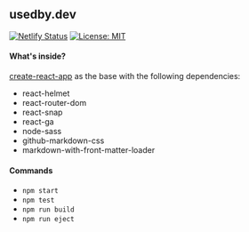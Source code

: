 ## usedby.dev

[![Netlify Status](https://api.netlify.com/api/v1/badges/800a4137-aa26-422e-893e-1437d6688c68/deploy-status)](https://app.netlify.com/sites/usedby/deploys) [![License: MIT](https://img.shields.io/badge/License-MIT-yellow.svg)](https://opensource.org/licenses/MIT)

#### What's inside?

[create-react-app](https://github.com/facebook/create-react-app) as the base with the following dependencies:

- react-helmet
- react-router-dom
- react-snap
- react-ga
- node-sass
- github-markdown-css
- markdown-with-front-matter-loader

#### Commands

- `npm start`
- `npm test`
- `npm run build`
- `npm run eject`
